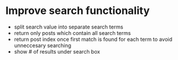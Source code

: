 # Improve search functionality

- split search value into separate search terms  
- return only posts which contain all search terms  
- return post index once first match is found for each term to avoid unneccesary searching  
- show # of results under search box  
